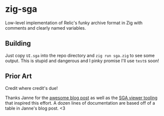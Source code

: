 # zig-sga

Low-level implementation of Relic's funky archive format in Zig with comments and clearly named variables.

## Building

Just copy `UI.sga` into the repo directory and `zig run sga.zig` to see some output. This is stupid and dangerous and I pinky promise I'll use `test`s soon!

## Prior Art

Credit where credit's due!

Thanks Janne for the [awesome blog post](https://janne252.dev/content/2021/coh3-pre-alpha-extract-sga) as well as the [SGA viewer tooling](https://github.com/Janne252/essence-archive-viewer) that inspired this effort. A dozen lines of documentation are based off of a table in Janne's blog post. \<3
